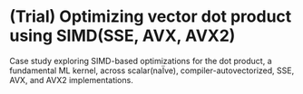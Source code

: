 # (Trial) Optimizing vector dot product using SIMD(SSE, AVX, AVX2) 

Case study exploring SIMD-based optimizations for the dot product, a fundamental ML kernel, across scalar(naÏve), compiler-autovectorized, SSE, AVX, and AVX2 implementations.